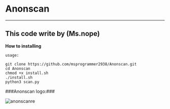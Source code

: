 # Anonscan
--------------
This code write by (Ms.nope)
--------------
**How to installing**
```
usage:

git clone https://github.com/msprogrammer2938/Anonscan.git
cd Anonscan
chmod +x install.sh
./install.sh
python3 scan.py
```

###Anonscan logo:###

![anonscanre](https://user-images.githubusercontent.com/78996423/112438786-ed48e200-8d0d-11eb-8171-bc2b1ff9e60e.png)
